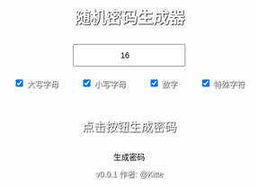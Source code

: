 <!DOCTYPE html>
<html lang="en">
<head>
    <meta charset="UTF-8">
    <meta name="viewport" content="width=device-width, initial-scale=1.0">
    <title>随机密码哎😘~</title>
    <style>
        body {
            font-family: Arial, sans-serif;
            display: flex;
            flex-direction: column;
            align-items: center;
            justify-content: center;
            height: 100vh;
            margin: 0;
            background-image: url('aimeeangelia.github.io/Pictures/kawaii.jpg');
            background-size: cover;
            background-position: center;
            color: white;
            text-shadow: 1px 1px 2px black;
        }
        #password {
            font-size: 1.5em;
            margin: 20px 0;
        }
        button {
            padding: 10px 20px;
            font-size: 1em;
            background-color: rgba(255, 255, 255, 0.8);
            border: none;
            border-radius: 5px;
            cursor: pointer;
        }
        input[type="number"] {
            padding: 10px;
            font-size: 1em;
            margin: 10px 0;
            text-align: center;
            width: 200px;
        }
        .options {
            display: flex;
            justify-content: center;
            gap: 20px;
            margin-bottom: 20px;
        }
        .options label {
            background-color: rgba(255, 255, 255, 0.8);
            padding: 10px;
            border-radius: 5px;
        }
    </style>
</head>
<body>
    <h1>随机密码生成器</h1>
    <input type="number" id="length" placeholder="输入密码长度 (默认16)" min="1" max="128" value="16">
    <div class="options">
        <label><input type="checkbox" id="uppercase" checked> 大写字母</label>
        <label><input type="checkbox" id="lowercase" checked> 小写字母</label>
        <label><input type="checkbox" id="numbers" checked> 数字</label>
        <label><input type="checkbox" id="special" checked> 特殊字符</label>
    </div>
    <div id="password">点击按钮生成密码</div>
    <button onclick="generatePassword()">生成密码</button>
    <div class="footer">
        v0.0.1 作者: @Kitte
    </div>
    <script>
        function generatePassword() {
            const length = parseInt(document.getElementById("length").value) || 16;
            const useUppercase = document.getElementById("uppercase").checked;
            const useLowercase = document.getElementById("lowercase").checked;
            const useNumbers = document.getElementById("numbers").checked;
            const useSpecial = document.getElementById("special").checked;

            let charset = "";
            if (useUppercase) charset += "ABCDEFGHIJKLMNOPQRSTUVWXYZ";
            if (useLowercase) charset += "abcdefghijklmnopqrstuvwxyz";
            if (useNumbers) charset += "0123456789";
            if (useSpecial) charset += "!@#$%^&*()_+[]{}|;:',.<>?";

            if (charset === "") {
                document.getElementById("password").innerText = "请选择至少一个字符类型";
                return;
            }

            let password = "";
            for (let i = 0; i < length; i++) {
                const randomIndex = Math.floor(Math.random() * charset.length);
                password += charset[randomIndex];
            }
            document.getElementById("password").innerText = password;
        }
    </script>
</body>
</html>
